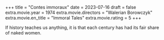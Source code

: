 +++
title = "Contes immoraux"
date = 2023-07-16
draft = false
extra.movie.year = 1974
extra.movie.directors = "Walerian Borowczyk"
extra.movie.en_title = "Immoral Tales"
extra.movie.rating = 5
+++

If history teaches us anything, it is that each century has had its fair share of naked women.<!-- more -->